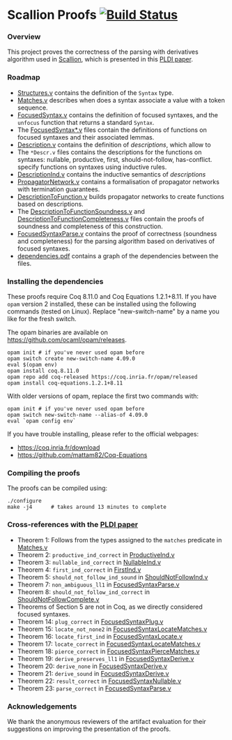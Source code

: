 # Scallion Proofs [![Build Status][larabot-img]][larabot-ref]

### Overview

This project proves the correctness of the parsing with derivatives
algorithm used in [Scallion](https://github.com/epfl-lara/scallion), which
is presented in this [PLDI paper](https://arxiv.org/pdf/1911.12737.pdf).

### Roadmap

* [Structures.v](Structures.v) contains the definition of the `Syntax` type.
* [Matches.v](Matches.v) describes when does a syntax associate a value with a token sequence.
* [FocusedSyntax.v](FocusedSyntax.v) contains the definition of focused syntaxes, and the `unfocus` function that returns a standard `Syntax`.
* The [FocusedSyntax*.v](FocusedSyntax*.v) files contain the definitions of functions on
  focused syntaxes and their associated lemmas.
* [Description.v](Description.v) contains the definition of *descriptions*, which allow to
* The `*Descr.v` files contains the descriptions for the functions on syntaxes: nullable, productive, first, should-not-follow, has-conflict.
  specify functions on syntaxes using inductive rules.
* [DescriptionInd.v](DescriptionInd.v) contains the inductive semantics of *descriptions*
* [PropagatorNetwork.v](PropagatorNetwork.v) contains a formalisation of propagator networks with
  termination guarantees.
* [DescriptionToFunction.v](DescriptionToFunction.v) builds propagator networks to create functions
  based on descriptions.
* The [DescriptionToFunctionSoundness.v](DescriptionToFunctionSoundness.v) and [DescriptionToFunctionCompleteness.v](DescriptionToFunctionCompleteness.v) files contain the proofs of soundness
  and completeness of this construction.
* [FocusedSyntaxParse.v](FocusedSyntaxParse.v) contains the proof of correctness (soundness and
  completeness) for the parsing algorithm based on derivatives of focused syntaxes.
* [dependencies.pdf](dependencies.pdf) contains a graph of the dependencies between the files.


### Installing the dependencies

These proofs require Coq 8.11.0 and Coq Equations 1.2.1+8.11. If you have `opam`
version 2 installed, these can be installed using the following commands (tested
on Linux). Replace "new-switch-name" by a name you like for the fresh switch.

The opam binaries are available on https://github.com/ocaml/opam/releases.

```
opam init # if you've never used opam before
opam switch create new-switch-name 4.09.0
eval $(opam env)
opam install coq.8.11.0
opam repo add coq-released https://coq.inria.fr/opam/released
opam install coq-equations.1.2.1+8.11
```

With older versions of opam, replace the first two commands with:

```
opam init # if you've never used opam before
opam switch new-switch-name --alias-of 4.09.0
eval `opam config env`
```


If you have trouble installing, please refer to the official webpages:
* https://coq.inria.fr/download
* https://github.com/mattam82/Coq-Equations


### Compiling the proofs

The proofs can be compiled using:

```
./configure
make -j4      # takes around 13 minutes to complete
```

### Cross-references with the [PLDI paper](https://arxiv.org/pdf/1911.12737.pdf)


* Theorem 1: Follows from the types assigned to the `matches` predicate in [Matches.v](Matches.v)
* Theorem 2: `productive_ind_correct` in [ProductiveInd.v](ProductiveInd.v)
* Theorem 3: `nullable_ind_correct` in [NullableInd.v](NullableInd.v)
* Theorem 4: `first_ind_correct` in [FirstInd.v](FirstInd.v)
* Theorem 5: `should_not_follow_ind_sound` in [ShouldNotFollowInd.v](ShouldNotFollowInd.v)
* Theorem 7: `non_ambiguous_ll1` in [FocusedSyntaxParse.v](FocusedSyntaxParse.v)
* Theorem 8: `should_not_follow_ind_correct` in [ShouldNotFollowComplete.v](ShouldNotFollowComplete.v)
* Theorems of Section 5 are not in Coq, as we directly considered focused
  syntaxes.
* Theorem 14: `plug_correct` in [FocusedSyntaxPlug.v](FocusedSyntaxPlug.v)
* Theorem 15: `locate_not_none2` in [FocusedSyntaxLocateMatches.v](FocusedSyntaxLocateMatches.v)
* Theorem 16: `locate_first_ind` in [FocusedSyntaxLocate.v](FocusedSyntaxLocate.v)
* Theorem 17: `locate_correct` in [FocusedSyntaxLocateMatches.v](FocusedSyntaxLocateMatches.v)
* Theorem 18: `pierce_correct` in [FocusedSyntaxPierceMatches.v](FocusedSyntaxPierceMatches.v)
* Theorem 19: `derive_preserves_ll1` in [FocusedSyntaxDerive.v](FocusedSyntaxDerive.v)
* Theorem 20: `derive_none` in [FocusedSyntaxDerive.v](FocusedSyntaxDerive.v)
* Theorem 21: `derive_sound` in [FocusedSyntaxDerive.v](FocusedSyntaxDerive.v)
* Theorem 22: `result_correct` in [FocusedSyntaxNullable.v](FocusedSyntaxNullable.v)
* Theorem 23: `parse_correct` in [FocusedSyntaxParse.v](FocusedSyntaxParse.v)

### Acknowledgements

We thank the anonymous reviewers of the artifact evaluation for their
suggestions on improving the presentation of the proofs.

[larabot-img]: http://laraquad4.epfl.ch:9000/epfl-lara/scallion-proofs/status/master
[larabot-ref]: http://laraquad4.epfl.ch:9000/epfl-lara/scallion-proofs/builds

